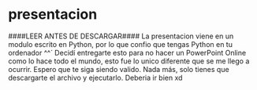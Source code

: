 # presentacion
####LEER ANTES DE DESCARGAR####
La presentacion viene en un modulo escrito en Python, por lo que confio que tengas Python en tu ordenador ^^´
Decidí entregarte esto para no hacer un PowerPoint Online como lo hace todo el mundo, esto fue lo unico diferente que se me llego a ocurrir. Espero que te siga siendo valido.
Nada más, solo tienes que descargarte el archivo y ejecutarlo. Deberia ir bien xd
